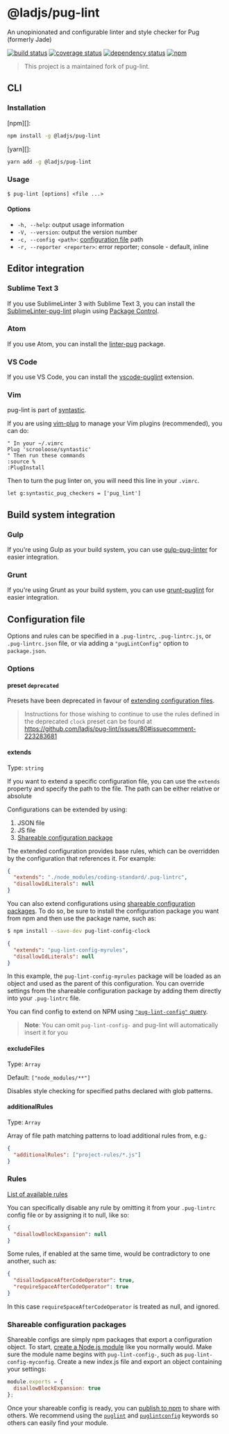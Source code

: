 # @ladjs/pug-lint

An unopinionated and configurable linter and style checker for Pug (formerly Jade)

[![build status](https://img.shields.io/travis/ladjs/pug-lint/master.svg)](https://travis-ci.org/ladjs/pug-lint)
[![coverage status](https://img.shields.io/codecov/c/github/ladjs/pug-lint/master.svg)](https://codecov.io/gh/ladjs/pug-lint)
[![dependency status](https://img.shields.io/david/ladjs/pug-lint.svg)](https://david-dm.org/ladjs/pug-lint)
[![npm](https://img.shields.io/npm/v/pug-lint.svg)](https://www.npmjs.com/package/pug-lint)

> This project is a maintained fork of pug-lint.

## CLI

### Installation

[npm][]:
```sh
npm install -g @ladjs/pug-lint
```

[yarn][]:
```sh
yarn add -g @ladjs/pug-lint
```

### Usage

```shell
$ pug-lint [options] <file ...>
```

#### Options

* `-h, --help`: output usage information
* `-V, --version`: output the version number
* `-c, --config <path>`: [configuration file](#configuration-file) path
* `-r, --reporter <reporter>`: error reporter; console - default, inline

## Editor integration

### Sublime Text 3

If you use SublimeLinter 3 with Sublime Text 3, you can install the
[SublimeLinter-pug-lint](https://github.com/SublimeLinter/SublimeLinter-pug-lint)
plugin using [Package Control](https://packagecontrol.io/).

### Atom

If you use Atom, you can install the [linter-pug](https://atom.io/packages/linter-pug) package.

### VS Code

If you use VS Code, you can install the [vscode-puglint](https://marketplace.visualstudio.com/items?itemName=mrmlnc.vscode-puglint) extension.

### Vim

pug-lint is part of [syntastic](https://github.com/scrooloose/syntastic).

If you are using [vim-plug](https://github.com/junegunn/vim-plug) to manage your
Vim plugins (recommended), you can do:

```
" In your ~/.vimrc
Plug 'scrooloose/syntastic'
" Then run these commands
:source %
:PlugInstall
```

Then to turn the pug linter on, you will need this line in your `.vimrc`.

```
let g:syntastic_pug_checkers = ['pug_lint']
```

## Build system integration

### Gulp

If you're using Gulp as your build system, you can use [gulp-pug-linter](https://github.com/ilyakam/gulp-pug-linter) for easier integration.

### Grunt

If you're using Grunt as your build system, you can use [grunt-puglint](https://github.com/mrmlnc/grunt-puglint) for easier integration.

## Configuration file

Options and rules can be specified in a `.pug-lintrc`, `.pug-lintrc.js`, or `.pug-lintrc.json` file, or via adding a `"pugLintConfig"` option to `package.json`.

### Options

#### preset `deprecated`

Presets have been deprecated in favour of [extending configuration files](#extends).

> Instructions for those wishing to continue to use the rules defined in the deprecated `clock` preset can be found at https://github.com/ladjs/pug-lint/issues/80#issuecomment-223283681

#### extends

Type: `string`

If you want to extend a specific configuration file, you can use the `extends` property and specify the path to the file. The path can be either relative or absolute

Configurations can be extended by using:

1. JSON file
2. JS file
3. [Shareable configuration package](#shareable-configuration-packages)

The extended configuration provides base rules, which can be overridden by the configuration that references it. For example:

```json
{
  "extends": "./node_modules/coding-standard/.pug-lintrc",
  "disallowIdLiterals": null
}
```

You can also extend configurations using [shareable configuration packages](#shareable-configuration-packages). To do so, be sure to install the configuration package you want from npm and then use the package name, such as:

```sh
$ npm install --save-dev pug-lint-config-clock
```

```json
{
  "extends": "pug-lint-config-myrules",
  "disallowIdLiterals": null
}
```

In this example, the `pug-lint-config-myrules` package will be loaded as an object and used as the parent of this configuration. You can override settings from the shareable configuration package by adding them directly into your `.pug-lintrc` file.

You can find config to extend on NPM using [`"pug-lint-config"` query](https://www.npmjs.com/search?q=pug-lint-config).

> **Note**: You can omit `pug-lint-config-` and pug-lint will automatically insert it for you

#### excludeFiles

Type: `Array`

Default: `["node_modules/**"]`

Disables style checking for specified paths declared with glob patterns.

#### additionalRules

Type: `Array`

Array of file path matching patterns to load additional rules from, e.g.:

```json
{
  "additionalRules": ["project-rules/*.js"]
}
```

### Rules

[List of available rules](docs/rules.md)

You can specifically disable any rule by omitting it from your `.pug-lintrc` config file or by assigning it to null, like so:

```json
{
  "disallowBlockExpansion": null
}
```

Some rules, if enabled at the same time, would be contradictory to one another, such as:

```json
{
  "disallowSpaceAfterCodeOperator": true,
  "requireSpaceAfterCodeOperator": true
}
```

In this case `requireSpaceAfterCodeOperator` is treated as null, and ignored.

### Shareable configuration packages

Shareable configs are simply npm packages that export a configuration object. To start, [create a Node.js module](https://docs.npmjs.com/getting-started/creating-node-modules) like you normally would. Make sure the module name begins with `pug-lint-config-`, such as `pug-lint-config-myconfig`. Create a new index.js file and export an object containing your settings:

```js
module.exports = {
  disallowBlockExpansion: true
};
```

Once your shareable config is ready, you can [publish to npm](https://docs.npmjs.com/getting-started/publishing-npm-packages) to share with others. We recommend using the [`puglint`](https://www.npmjs.com/browse/keyword/puglint) and [`puglintconfig`](https://www.npmjs.com/browse/keyword/puglintconfig) keywords so others can easily find your module.
